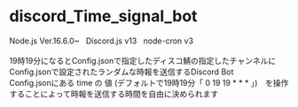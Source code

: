 # discord_Time_signal_bot
Node.js Ver.16.6.0~&nbsp;&nbsp;&nbsp;Discord.js v13&nbsp;&nbsp;&nbsp;node-cron v3
<br>
<br>
19時19分になるとConfig.jsonで指定したディスコ鯖の指定したチャンネルに
<br>
Config.jsonで設定されたランダムな時報を送信するDiscord Bot
<br>
Config.jsonにある time の 値 (デフォルトで19時19分「 0 19 19 * * * 」)　を操作することによって時報を送信する時間を自由に決められます
